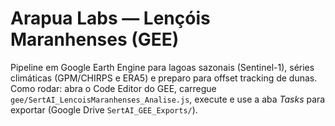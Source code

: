 # Arapua Labs  — Lençóis Maranhenses (GEE)
Pipeline em Google Earth Engine para lagoas sazonais (Sentinel-1), séries climáticas (GPM/CHIRPS e ERA5) e preparo para offset tracking de dunas.
Como rodar: abra o Code Editor do GEE, carregue `gee/SertAI_LencoisMaranhenses_Analise.js`, execute e use a aba *Tasks* para exportar (Google Drive `SertAI_GEE_Exports/`).
